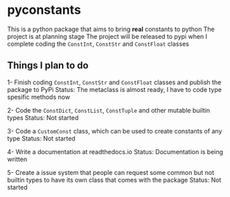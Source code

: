 # pyconstants
This is a python package that aims to bring **real** constants to python
The project is at planning stage
The project will be released to pypi when I complete coding the `ConstInt`, `ConstStr` and `ConstFloat` classes

## Things I plan to do
1- Finish coding `ConstInt`, `ConstStr` and `ConstFloat` classes and publish the package to PyPi
Status: The metaclass is almost ready, I have to code type spesific methods now

2- Code the `ConstDict`, `ConstList`, `ConstTuple` and other mutable builtin types
Status: Not started

3- Code a `CustomConst` class, which can be used to create constants of any type
Status: Not started

4- Write a documentation at readthedocs.io
Status: Documentation is being written

5- Create a issue system that people can request some common but not builtin types to have its own class that comes with the package
Status: Not started
